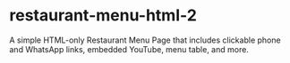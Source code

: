 # restaurant-menu-html-2
A simple HTML-only Restaurant Menu Page that includes clickable phone and WhatsApp links, embedded YouTube, menu table, and more.

